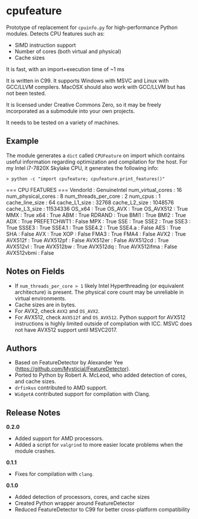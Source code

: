 cpufeature
==========

Prototype of replacement for `cpuinfo.py` for high-performance Python modules. Detects CPU features such as:

* SIMD instruction support
* Number of cores (both virtual and physical)
* Cache sizes

It is fast, with an import+execution time of ~1 ms

It is written in C99. It supports Windows with MSVC and Linux with GCC/LLVM compilers. MacOSX should also work with GCC/LLVM but has not been tested.

It is licensed under Creative Commons Zero, so it may be freely incorporated as a submodule into your own projects.

It needs to be tested on a variety of machines.

Example
-------

The module generates a `dict` called `CPUFeature` on import which contains useful information regarding optimization and compilation for the host. For my Intel i7-7820X Skylake CPU, it generates the following info:

    > python -c "import cpufeature; cpufeature.print_features()"
  === CPU FEATURES ===
      VendorId                : GenuineIntel
      num_virtual_cores       : 16
      num_physical_cores      : 8
      num_threads_per_core    : 2
      num_cpus                : 1
      cache_line_size         : 64
      cache_L1_size           : 32768
      cache_L2_size           : 1048576
      cache_L3_size           : 11534336
      OS_x64                  : True
      OS_AVX                  : True
      OS_AVX512               : True
      MMX                     : True
      x64                     : True
      ABM                     : True
      RDRAND                  : True
      BMI1                    : True
      BMI2                    : True
      ADX                     : True
      PREFETCHWT1             : False
      MPX                     : True
      SSE                     : True
      SSE2                    : True
      SSE3                    : True
      SSSE3                   : True
      SSE4.1                  : True
      SSE4.2                  : True
      SSE4.a                  : False
      AES                     : True
      SHA                     : False
      AVX                     : True
      XOP                     : False
      FMA3                    : True
      FMA4                    : False
      AVX2                    : True
      AVX512f                 : True
      AVX512pf                : False
      AVX512er                : False
      AVX512cd                : True
      AVX512vl                : True
      AVX512bw                : True
      AVX512dq                : True
      AVX512ifma              : False
      AVX512vbmi              : False

Notes on Fields
---------------

* If `num_threads_per_core > 1` likely Intel Hyperthreading (or equivalent architecture) is present. The physical core count may be unreliable in virtual environments.
* Cache sizes are in bytes.
* For AVX2, check `AVX2` and `OS_AVX2`.
* For AVX512, check `AVX512f` and `OS_AVX512`. Python support for AVX512 instructions is highly limited outside of compilation with ICC. MSVC does not have AVX512 support until MSVC2017.

Authors
-------

* Based on FeatureDetector by Alexander Yee (https://github.com/Mysticial/FeatureDetector).
* Ported to Python by Robert A. McLeod, who added detection of cores, and cache sizes.
* `drfinkus` contributed to AMD support.
* `WidgetA` contributed support for compilation with Clang.

Release Notes
-------------

**0.2.0**

* Added support for AMD processors.
* Added a script for `valgrind` to more easier locate problems when the module crashes.

**0.1.1**

* Fixes for compilation with `clang`.

**0.1.0**

* Added detection of processors, cores, and cache sizes
* Created Python wrapper around FeatureDetector
* Reduced FeatureDetector to C99 for better cross-platform compatibility

